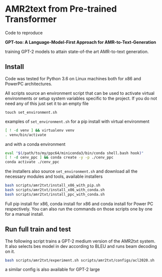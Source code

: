 # AMR2text from Pre-trained Transformer

Code to reproduce 

**GPT-too: A Language-Model-First Approach for AMR-to-Text-Generation**

training GPT-2 models to attain state-of-the art AMR-to-text generation. 

## Install

Code was tested for Python 3.6 on Linux machines both for x86 and PowerPC
architectures.

All scripts source an environment script that can be used to activate virtual
environments or setup system variables specific to the project. If you do not
need any of this just set it to an empty file

    touch set_environment.sh

examples of `set_environment.sh` for a pip install with virtual environment

```bash
[ ! -d venv ] && virtualenv venv
. venv/bin/activate
```

and with a conda environment

```bash
eval "$(/path/to/my/ppc64/miniconda3/bin/conda shell.bash hook)"
[ ! -d cenv_ppc ] && conda create -y -p ./cenv_ppc
conda activate ./cenv_ppc
```

the installers also source `set_environment.sh` and download all the necessary
modules and tools, available installers

```bash
bash scripts/amr2txt/install_x86_with_pip.sh
bash scripts/amr2txt/install_x86_with_conda.sh
bash scripts/amr2txt/install_ppc_with_conda.sh
```

Full pip install for x86, conda install for x86 and conda install for Power PC
respectively. You can also run the commands on those scripts one by one for a
manual install.

## Run full train and test

The following script trains a GPT-2 medium version of the AMR2txt system. It
also selects bes model in dev according to BLEU and runs beam decoding on it.

```bash
bash scripts/amr2txt/experiment.sh scripts/amr2txt/configs/acl2020.sh
```

a similar config is also available for GPT-2 large
